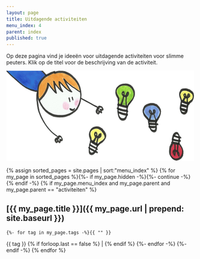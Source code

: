 ```yaml
---
layout: page
title: Uitdagende activiteiten
menu_index: 4
parent: index
published: true
---
```


Op deze pagina vind je ideeën voor uitdagende activiteiten voor slimme peuters. Klik op de titel voor de beschrijving van de activiteit.

<img src="/images/uitdagende_activiteiten.png" class="centered" />

{% assign sorted_pages = site.pages | sort:"menu_index" %}
{% for my_page in sorted_pages %}{%- if my_page.hidden -%}{%- continue -%}{% endif -%}
  {% if my_page.menu_index and my_page.parent and my_page.parent == "activiteiten" %}
## [{{ my_page.title }}]({{ my_page.url | prepend: site.baseurl }})
    {%- for tag in my_page.tags -%}{{ "" }}
{{ tag }}
{% if forloop.last == false %} | {% endif %}
    {%- endfor -%}
  {%- endif -%}
{% endfor %}
